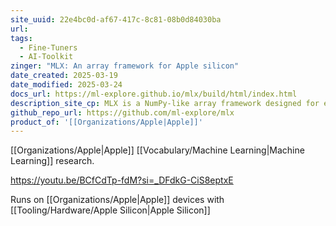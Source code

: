 ```yaml
---
site_uuid: 22e4bc0d-af67-417c-8c81-08b0d84030ba
url: 
tags:
  - Fine-Tuners
  - AI-Toolkit
zinger: "MLX: An array framework for Apple silicon"
date_created: 2025-03-19
date_modified: 2025-03-24
docs_url: https://ml-explore.github.io/mlx/build/html/index.html
description_site_cp: MLX is a NumPy-like array framework designed for efficient and flexible machine learning on Apple silicon, brought to you by Apple machine learning research.
github_repo_url: https://github.com/ml-explore/mlx
product_of: '[[Organizations/Apple|Apple]]'
---
```

[[Organizations/Apple|Apple]] [[Vocabulary/Machine Learning|Machine Learning]] research.

https://youtu.be/BCfCdTp-fdM?si=_DFdkG-CiS8eptxE

Runs on [[Organizations/Apple|Apple]] devices with [[Tooling/Hardware/Apple Silicon|Apple Silicon]]
